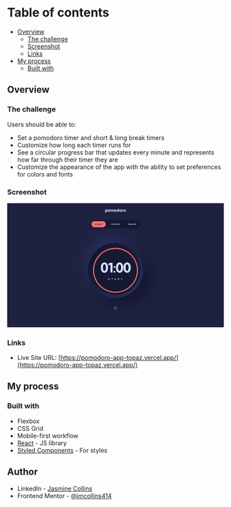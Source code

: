 
# Table of contents

- [Overview](#overview)
  - [The challenge](#the-challenge)
  - [Screenshot](#screenshot)
  - [Links](#links)
- [My process](#my-process)
  - [Built with](#built-with)
  
 
## Overview

### The challenge

Users should be able to:

- Set a pomodoro timer and short & long break timers
- Customize how long each timer runs for
- See a circular progress bar that updates every minute and represents how far through their timer they are
- Customize the appearance of the app with the ability to set preferences for colors and fonts

### Screenshot

![Pomodoro Timer app](./public/project-screenshot.png)

### Links

- Live Site URL: [https://pomodoro-app-topaz.vercel.app/](https://pomodoro-app-topaz.vercel.app/)

## My process

### Built with


- Flexbox
- CSS Grid
- Mobile-first workflow
- [React](https://reactjs.org/) - JS library
- [Styled Components](https://styled-components.com/) - For styles

## Author

- LinkedIn - [Jasmine Collins](https://www.linkedin.com/in/jmc414/)
- Frontend Mentor - [@jmcollins414](https://www.frontendmentor.io/profile/jmcollins414)

